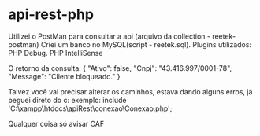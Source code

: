 # api-rest-php

Utilizei o PostMan para consultar a api (arquivo da collection - reetek-postman)
Criei um banco no MySQL(script - reetek.sql).
Plugins utilizados:
PHP Debug.
PHP IntelliSense


O retorno da consulta:
{
    "Ativo": false,
    "Cnpj": "43.416.997/0001-78",
    "Message": "Cliente bloqueado."
}

Talvez você vai precisar alterar os caminhos, estava dando alguns erros, já peguei direto do c: exemplo:
include 'C:\xampp\htdocs\apiRest\conexao\Conexao.php';

Qualquer coisa só avisar CAF

